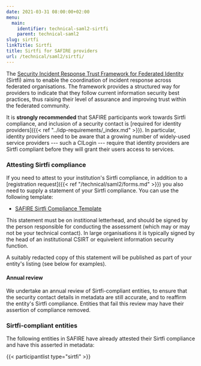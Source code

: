 ```yaml
---
date: 2021-03-31 08:00:00+02:00
menu:
  main:
    identifier: technical-saml2-sirtfi
    parent: technical-saml2
slug: sirtfi
linkTitle: Sirtfi
title: Sirtfi for SAFIRE providers
url: /technical/saml2/sirtfi/
---
```


The [Security Incident Response Trust Framework for Federated Identity](https://refeds.org/sirtfi) (Sirtfi) aims to enable the coordination of incident response across federated organisations. The framework provides a structured way for providers to indicate that they follow current information security best practices, thus raising their level of assurance and improving trust within the federated community.

It is **strongly recommended** that SAFIRE participants work towards Sirtfi compliance, and inclusion of a security contact is [required for identity providers]({{< ref "../idp-requirements/_index.md" >}}). In particular, identity providers need to be aware that a growing number of widely-used service providers --- such a CILogin --- require that identity providers are Sirtfi compliant before they will grant their users access to services.

### Attesting Sirtfi compliance

If you need to attest to your institution's Sirtfi compliance, in addition to a [registration request]({{< ref "/technical/saml2/forms.md" >}}) you also need to supply a statement of your Sirtfi compliance. You can use the following template:

  * [SAFIRE Sirtfi Compliance Template](./SAFIRE-Sirtfi-Compliance-Template.rtf)

This statement must be on institional letterhead, and should be signed by the person responsible for conducting the assessment (which may or may not be your technical contact). In large organisations it is typically signed by the head of an institutional CSIRT or equivelent information security function.

A suitably redacted copy of this statement will be published as part of your entity's listing (see below for examples).

#### Annual review

We undertake an annual review of Sirtfi-compliant entities, to ensure that the security contact details in metadata are still accurate, and to reaffirm the entity's Sirtfi compliance. Entities that fail this review may have their assertion of compliance removed.

### Sirtfi-compliant entities

The following entities in SAFIRE have already attested their Sirtfi compliance and have this asserted in metadata:

{{< participantlist type="sirtfi" >}}

